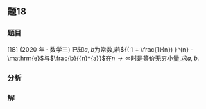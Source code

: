 ## 题18
### 题目
[18] (2020 年 · 数学三) 已知$a, b$为常数,若${( 1 + \frac{1}{n}) }^{n} - \mathrm{e}$与$\frac{b}{{n}^{a}}$在$n \rightarrow  \infty$时是等价无穷小量,求$a, b$.
### 分析

### 解